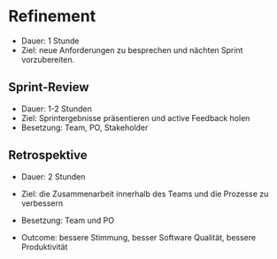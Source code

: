 # Refinement

- Dauer: 1 Stunde
- Ziel: neue Anforderungen zu besprechen und nächten Sprint vorzubereiten.

## Sprint-Review

- Dauer: 1-2 Stunden
- Ziel: Sprintergebnisse präsentieren und active Feedback holen
- Besetzung: Team, PO, Stakeholder

## Retrospektive

- Dauer: 2 Stunden
- Ziel: die Zusammenarbeit innerhalb des Teams und die Prozesse zu verbessern
- Besetzung: Team und PO

- Outcome: bessere Stimmung, besser Software Qualität, bessere Produktivität